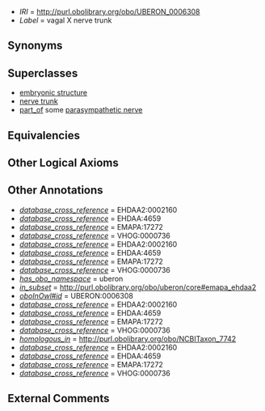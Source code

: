  * *IRI* = http://purl.obolibrary.org/obo/UBERON_0006308
 * *Label* = vagal X nerve trunk

## Synonyms


## Superclasses

 * [embryonic structure](../../UBERON/50/UBERON_0002050.md)
 * [nerve trunk](../../UBERON/64/UBERON_0002464.md)
 * [part_of](../../BFO/50/BFO_0000050.md) some [parasympathetic nerve](../../UBERON/93/UBERON_0004293.md)

## Equivalencies


## Other Logical Axioms


## Other Annotations

 * *[database_cross_reference](../../ef/oboInOwl#hasDbXref.md)* = EHDAA2:0002160
 * *[database_cross_reference](../../ef/oboInOwl#hasDbXref.md)* = EHDAA:4659
 * *[database_cross_reference](../../ef/oboInOwl#hasDbXref.md)* = EMAPA:17272
 * *[database_cross_reference](../../ef/oboInOwl#hasDbXref.md)* = VHOG:0000736
 * *[database_cross_reference](../../ef/oboInOwl#hasDbXref.md)* = EHDAA2:0002160
 * *[database_cross_reference](../../ef/oboInOwl#hasDbXref.md)* = EHDAA:4659
 * *[database_cross_reference](../../ef/oboInOwl#hasDbXref.md)* = EMAPA:17272
 * *[database_cross_reference](../../ef/oboInOwl#hasDbXref.md)* = VHOG:0000736
 * *[has_obo_namespace](../../ce/oboInOwl#hasOBONamespace.md)* = uberon
 * *[in_subset](../../et/oboInOwl#inSubset.md)* = http://purl.obolibrary.org/obo/uberon/core#emapa_ehdaa2
 * *[oboInOwl#id](../../id/oboInOwl#id.md)* = UBERON:0006308
 * *[database_cross_reference](../../ef/oboInOwl#hasDbXref.md)* = EHDAA2:0002160
 * *[database_cross_reference](../../ef/oboInOwl#hasDbXref.md)* = EHDAA:4659
 * *[database_cross_reference](../../ef/oboInOwl#hasDbXref.md)* = EMAPA:17272
 * *[database_cross_reference](../../ef/oboInOwl#hasDbXref.md)* = VHOG:0000736
 * *[homologous_in](../../core#homologous/in/core#homologous_in.md)* = http://purl.obolibrary.org/obo/NCBITaxon_7742
 * *[database_cross_reference](../../ef/oboInOwl#hasDbXref.md)* = EHDAA2:0002160
 * *[database_cross_reference](../../ef/oboInOwl#hasDbXref.md)* = EHDAA:4659
 * *[database_cross_reference](../../ef/oboInOwl#hasDbXref.md)* = EMAPA:17272
 * *[database_cross_reference](../../ef/oboInOwl#hasDbXref.md)* = VHOG:0000736

## External Comments


